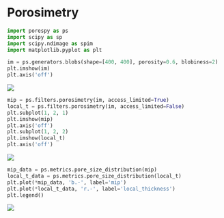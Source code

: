 # Porosimetry

``` python
import porespy as ps
import scipy as sp
import scipy.ndimage as spim
import matplotlib.pyplot as plt

```

``` python
im = ps.generators.blobs(shape=[400, 400], porosity=0.6, blobiness=2)
plt.imshow(im)
plt.axis('off')

```

![](https://i.imgur.com/aFynH6W.png)

``` python
mip = ps.filters.porosimetry(im, access_limited=True)
local_t = ps.filters.porosimetry(im, access_limited=False)
plt.subplot(1, 2, 1)
plt.imshow(mip)
plt.axis('off')
plt.subplot(1, 2, 2)
plt.imshow(local_t)
plt.axis('off')

```

![](https://i.imgur.com/1LAh5XJ.png)

``` python
mip_data = ps.metrics.pore_size_distribution(mip)
local_t_data = ps.metrics.pore_size_distribution(local_t)
plt.plot(*mip_data, 'b.-', label='mip')
plt.plot(*local_t_data, 'r.-', label='local_thickness')
plt.legend()
```

![](https://i.imgur.com/oCaER4n.png)
